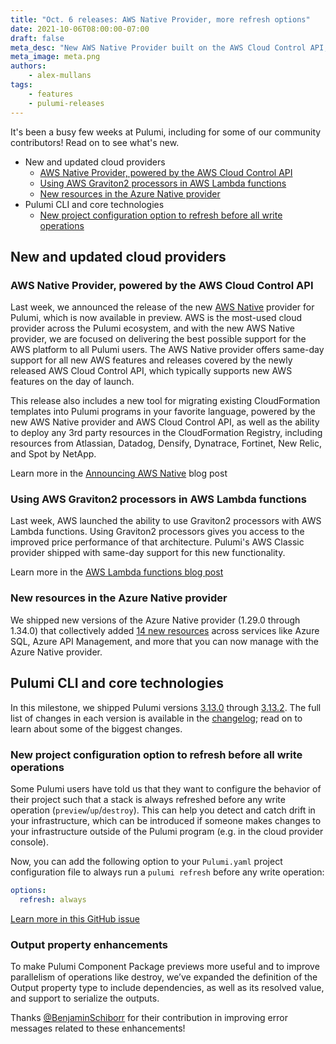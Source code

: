 ```yaml
---
title: "Oct. 6 releases: AWS Native Provider, more refresh options"
date: 2021-10-06T08:00:00-07:00
draft: false
meta_desc: "New AWS Native Provider built on the AWS Cloud Control API, support for the newest AWS and Azure features, and more control over when stacks are refreshed"
meta_image: meta.png
authors:
    - alex-mullans
tags:
    - features
    - pulumi-releases
---
```


It's been a busy few weeks at Pulumi, including for some of our community contributors! Read on to see what's new.

- New and updated cloud providers
  - [AWS Native Provider, powered by the AWS Cloud Control API](/blog/pulumi-release-notes-m62#aws-native-provider-powered-by-the-aws-cloud-control-api)
  - [Using AWS Graviton2 processors in AWS Lambda functions](/blog/pulumi-release-notes-m62#using-aws-graviton2-processors-in-aws-lambda-functions)
  - [New resources in the Azure Native provider](/blog/pulumi-release-notes-m62#new-resources-in-the-azure-native-provider)
- Pulumi CLI and core technologies
  - [New project configuration option to refresh before all write operations](/blog/pulumi-release-notes-m62#new-project-configuration-option-to-refresh-before-all-write-operations)

<!--more-->

## New and updated cloud providers

### AWS Native Provider, powered by the AWS Cloud Control API

Last week, we announced the release of the new [AWS Native](/registry/packages/aws-native/) provider for Pulumi, which is now available in preview. AWS is the most-used cloud provider across the Pulumi ecosystem, and with the new AWS Native provider, we are focused on delivering the best possible support for the AWS platform to all Pulumi users. The AWS Native provider offers same-day support for all new AWS features and releases covered by the newly released AWS Cloud Control API, which typically supports new AWS features on the day of launch.

This release also includes a new tool for migrating existing CloudFormation templates into Pulumi programs in your favorite language, powered by the new AWS Native provider and AWS Cloud Control API, as well as the ability to deploy any 3rd party resources in the CloudFormation Registry, including resources from Atlassian, Datadog, Densify, Dynatrace, Fortinet, New Relic, and Spot by NetApp.

Learn more in the [Announcing AWS Native](/blog/announcing-aws-native/) blog post

### Using AWS Graviton2 processors in AWS Lambda functions

Last week, AWS launched the ability to use Graviton2 processors with AWS Lambda functions. Using Graviton2 processors gives you access to the improved price performance of that architecture. Pulumi's AWS Classic provider shipped with same-day support for this new functionality.

Learn more in the [AWS Lambda functions blog post](/blog/aws-lambda-functions-powered-by-graviton2/)

### New resources in the Azure Native provider

We shipped new versions of the Azure Native provider (1.29.0 through 1.34.0) that collectively added [14 new resources](https://github.com/pulumi/pulumi-azure-native/blob/master/CHANGELOG_OLD.md#1340-2021-09-30) across services like Azure SQL, Azure API Management, and more that you can now manage with the Azure Native provider.

## Pulumi CLI and core technologies

In this milestone, we shipped Pulumi versions [3.13.0](https://github.com/pulumi/pulumi/releases/tag/v3.13.0) through [3.13.2](https://github.com/pulumi/pulumi/releases/tag/v3.13.2). The full list of changes in each version is available in the [changelog](https://github.com/pulumi/pulumi/releases); read on to learn about some of the biggest changes.

### New project configuration option to refresh before all write operations

Some Pulumi users have told us that they want to configure the behavior of their project such that a stack is always refreshed before any write operation (`preview`/`up`/`destroy`). This can help you detect and catch drift in your infrastructure, which can be introduced if someone makes changes to your infrastructure outside of the Pulumi program (e.g. in the cloud provider console).

Now, you can add the following option to your `Pulumi.yaml` project configuration file to always run a `pulumi refresh` before any write operation:

```yaml
options:
  refresh: always
```

<script id="asciicast-2BQoAe9gx9E07gBiM9h9A1cra" src="https://asciinema.org/a/2BQoAe9gx9E07gBiM9h9A1cra.js" async></script>

[Learn more in this GitHub issue](https://github.com/pulumi/pulumi/issues/8058)

### Output property enhancements

To make Pulumi Component Package previews more useful and to improve parallelism of operations like destroy, we’ve expanded the definition of the Output property type to include dependencies, as well as its resolved value, and support to serialize the outputs.

Thanks [@BenjaminSchiborr](https://github.com/BenjaminSchiborr) for their contribution in improving error messages related to these enhancements!
